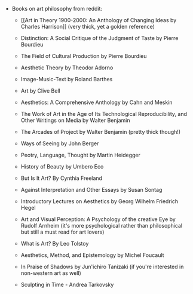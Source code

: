 - Books on art philosophy from reddit:
	- [[Art in Theory 1900-2000: An Anthology of Changing Ideas by Charles Harrison]] (very thick, yet a golden reference)
	
	- Distinction: A Social Critique of the Judgment of Taste by Pierre Bourdieu
	
	- The Field of Cultural Production by Pierre Bourdieu
	    
	- Aesthetic Theory by Theodor Adorno
	    
	- Image-Music-Text by Roland Barthes
	    
	- Art by Clive Bell
	    
	- Aesthetics: A Comprehensive Anthology by Cahn and Meskin
	    
	- The Work of Art in the Age of Its Technological Reproducibility, and Other Writings on Media by Walter Benjamin
	    
	- The Arcades of Project by Walter Benjamin (pretty thick though!)
	    
	- Ways of Seeing by John Berger
	    
	- Peotry, Language, Thought by Martin Heidegger
	    
	- History of Beauty by Umbero Eco
	    
	- But Is It Art? By Cynthia Freeland
	    
	- Against Interpretation and Other Essays by Susan Sontag
	    
	- Introductory Lectures on Aesthetics by Georg Wilhelm Friedrich Hegel
	    
	- Art and Visual Perception: A Psychology of the creative Eye by Rudolf Arnheim (it's more psychological rather than philosophical but still a must read for art lovers)
	    
	- What is Art? By Leo Tolstoy
	    
	- Aesthetics, Method, and Epistemology by Michel Foucault
	    
	- In Praise of Shadows by Jun'ichiro Tanizaki (if you're interested in non-western art as well)
	    
	- Sculpting in Time - Andrea Tarkovsky

